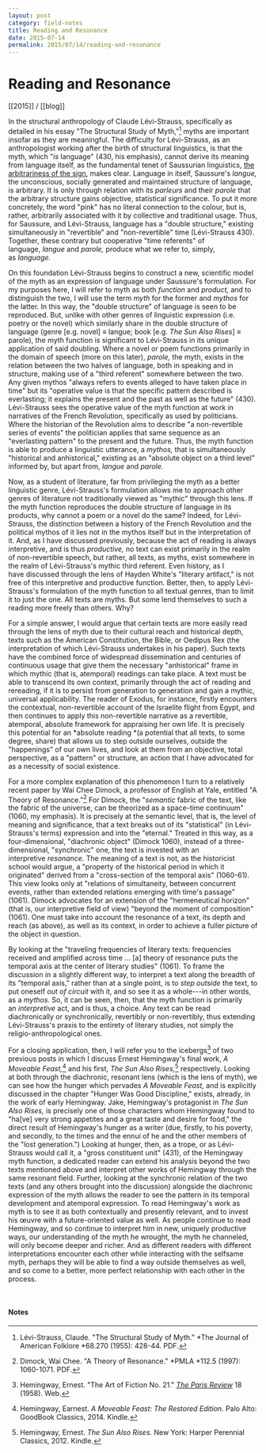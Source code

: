 ```yaml
---
layout: post
category: field-notes
title: Reading and Resonance
date: 2015-07-14
permalink: 2015/07/14/reading-and-resonance
---
```


# Reading and Resonance

[[2015]] / [[blog]]

In the structural anthropology of Claude Lévi-Strauss, specifically as detailed in his essay "The Structural Study of Myth,"[^1] myths are important insofar as they are meaningful. The difficulty for Lévi-Strauss, as an anthropologist working after the birth of structural linguistics, is that the myth, which "*is* language" (430, his emphasis), cannot derive its meaning from language itself, as the fundamental tenet of Saussurian linguistics, [the arbitrariness of the sign,](https://en.wikipedia.org/wiki/Sign_(semiotics)) makes clear. Language in itself, Saussure's *langue,* the unconscious, socially generated and maintained structure of language, is arbitrary. It is only through relation with its *parleurs* and their *parole* that the arbitrary structure gains objective, statistical significance. To put it more concretely, the word "pink" has no literal connection to the colour, but is, rather, arbitrarily associated with it by collective and traditional usage. Thus, for Saussure, and Lévi-Strauss, language has a "double structure," existing simultaneously in "revertible" and "non-revertible" time (Lévi-Strauss 430). Together, these contrary but cooperative "time referents" of language, *langue* and *parole,* produce what we refer to, simply, as *language.*

On this foundation Lévi-Strauss begins to construct a new, scientific model of the myth as an expression of language under Saussure's formulation. For my purposes here, I will refer to myth as both *function* and *product,* and to distinguish the two, I will use the term *myth* for the former and *mythos* for the latter. In this way, the "double structure" of language is seen to be reproduced. But, unlike with other genres of linguistic expression (i.e. poetry or the novel) which similarly share in the double structure of language (genre \[e.g. novel\] ≡ langue; book \[e.g. *The Sun Also Rises*\] ≡ parole), the myth function is significant to Lévi-Strauss in its unique application of said doubling. Where a novel or poem functions primarily in the domain of speech (more on this later), *parole,* the myth, exists in the relation between the two halves of language, both in speaking and in structure, making use of a "third referent" somewhere between the two. Any given mythos "always refers to events alleged to have taken place in time" but its "operative value is that the specific pattern described is everlasting; it explains the present and the past as well as the future" (430). Lévi-Strauss sees the operative value of the myth function at work in narratives of the French Revolution, specifically as used by politicians. Where the historian of the Revolution aims to describe "a non-revertible series of events" the politician applies that same sequence as an "everlasting pattern" to the present and the future. Thus, the myth function is able to produce a linguistic utterance, a *mythos,* that is simultaneously "historical and anhistorical," existing as an "absolute object on a third level" informed by, but apart from, *langue* and *parole.*

Now, as a student of literature, far from privileging the myth as a better linguistic genre, Lévi-Strauss's formulation allows me to approach other genres of literature not traditionally viewed as "mythic" through this lens. If the myth function reproduces the double structure of language in its products, why cannot a poem or a novel do the same? Indeed, for Lévi-Strauss, the distinction between a history of the French Revolution and the political mythos of it lies not in the mythos itself but in the interpretation of it. And, as I have discussed previously, because the act of reading is always interpretive, and is thus *productive,* no text can exist primarily in the realm of non-revertible speech, but rather, all texts, as myths, exist somewhere in the realm of Lévi-Strauss's mythic third referent. Even history, as I have discussed through the lens of Hayden White's "literary artifact," is not free of this interpretive and productive function. Better, then, to apply Lévi-Strauss's formulation of the myth function to all textual genres, than to limit it to just the one. All texts are myths. But some lend themselves to such a reading more freely than others. Why?

For a simple answer, I would argue that certain texts are more easily read through the lens of myth due to their cultural reach and historical depth, texts such as the American Constitution, the Bible, or Oedipus Rex (the interpretation of which Lévi-Strauss undertakes in his paper). Such texts have the combined force of widespread dissemination and centuries of continuous usage that give them the necessary "anhistorical" frame in which mythic (that is, atemporal) readings can take place. A text must be able to transcend its own context, primarily through the act of reading and rereading, if it is to persist from generation to generation and gain a mythic, universal applicability. The reader of Exodus, for instance, firstly encounters the contextual, non-revertible account of the Israelite flight from Egypt, and then continues to apply this non-revertible narrative as a revertible, atemporal, absolute framework for appraising her own life. It is precisely this potential for an *absolute reading *(a potential that all texts, to some degree, share) that allows us to step outside ourselves, outside the "happenings" of our own lives, and look at them from an objective, total perspective, as a "pattern" or structure, an action that I have advocated for as a necessity of social existence.

For a more complex explanation of this phenomenon I turn to a relatively recent paper by Wai Chee Dimock, a professor of English at Yale, entitled "A Theory of Resonance."[^2] For Dimock, the "*semantic* fabric of the text, like the fabric of the universe, can be theorized as a space-time continuum" (1060, my emphasis). It is precisely at the semantic level, that is, the level of meaning and significance, that a text breaks out of its "statistical" (in Lévi-Strauss's terms) expression and into the "eternal." Treated in this way, as a four-dimensional, "diachronic object" (Dimock 1060), instead of a three-dimensional, "synchronic" one, the text is invested with an interpretive *resonance*. The meaning of a text is not, as the historicist school would argue, a "property of the historical period in which it originated" derived from a "cross-section of the temporal axis" (1060-61). This view looks only at "relations of simultaneity, between concurrent events, rather than extended relations emerging with time's passage" (1061). Dimock advocates for an extension of the "hermeneutical horizon" (that is, our interpretive field of view) "beyond the moment of composition" (1061). One must take into account the resonance of a text, its depth and reach (as above), as well as its context, in order to achieve a fuller picture of the object in question. 

By looking at the "traveling frequencies of literary texts: frequencies received and amplified across time ... \[a\] theory of resonance puts the temporal axis at the center of literary studies" (1061). To frame the discussion in a slightly different way, to interpret a text along the breadth of its "temporal axis," rather than at a single point, is to *step outside* the text, to put oneself *out of circuit* with it, and so see it as a whole---in other words, as a *mythos.* So, it can be seen, then, that the myth function is primarily an *interpretive* act, and is thus, a choice. Any text can be read diachronically or synchronically, revertibly or non-revertibly, thus extending Lévi-Strauss's praxis to the entirety of literary studies, not simply the religio-anthropological ones.

For a closing application, then, I will refer you to the icebergs[^3] of two previous posts in which I discuss Ernest Hemingway's final work, *A Moveable Feast,*[^4] and his first, *The Sun Also Rises,*[^5] respectively. Looking at both through the diachronic, resonant lens (which is the lens of myth), we can see how the hunger which pervades *A Moveable Feast,* and is explicitly discussed in the chapter "Hunger Was Good Discipline," exists, already, in the work of early Hemingway. Jake, Hemingway's protagonist in *The Sun Also Rises,* is precisely one of those characters whom Hemingway found to "ha\[ve\] very strong appetites and a great taste and desire for food," the direct result of Hemingway's hunger as a writer (due, firstly, to his poverty, and secondly, to the times and the ennui of he and the other members of the "lost generation.") Looking at hunger, then, as a trope, or as Lévi-Strauss would call it, a "gross constituent unit" (431), of the Hemingway myth function, a dedicated reader can extend his analysis beyond the two texts mentioned above and interpret other works of Hemingway through the same resonant field. Further, looking at the synchronic relation of the two texts (and any others brought into the discussion) alongside the diachronic expression of the myth allows the reader to see the pattern in its temporal development and atemporal expression. To read Hemingway's work as myth is to see it as both contextually and presently relevant, and to invest his œuvre with a future-oriented value as well. As people continue to read Hemingway, and so continue to interpret him in new, uniquely productive ways, our understanding of the myth he wrought, the myth he channeled, will only become deeper and richer. And as different readers with different interpretations encounter each other while interacting with the selfsame myth, perhaps they will be able to find a way outside themselves as well, and so come to a better, more perfect relationship with each other in the process.

<br>

#### Notes

[^1]: Lévi-Strauss, Claude. "The Structural Study of Myth." *The Journal of American Folklore *68.270 (1955): 428-44. PDF.

[^2]: Dimock, Wai Chee. "A Theory of Resonance." *PMLA *112.5 (1997): 1060-1071. PDF.

[^3]: Hemingway, Ernest. "The Art of Fiction No. 21." [*The Paris Review*](https://www.theparisreview.org/interviews/4825/the-art-of-fiction-no-21-ernest-hemingway) 18 (1958). Web.

[^4]: Hemingway, Earnest. *A Moveable Feast: The Restored Edition.* Palo Alto: GoodBook Classics, 2014. Kindle.

[^5]: Hemingway, Ernest. *The Sun Also Rises.* New York: Harper Perennial Classics, 2012. Kindle.
